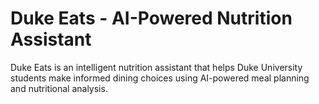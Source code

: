 # Duke Eats - AI-Powered Nutrition Assistant

Duke Eats is an intelligent nutrition assistant that helps Duke University students make informed dining choices using AI-powered meal planning and nutritional analysis.

